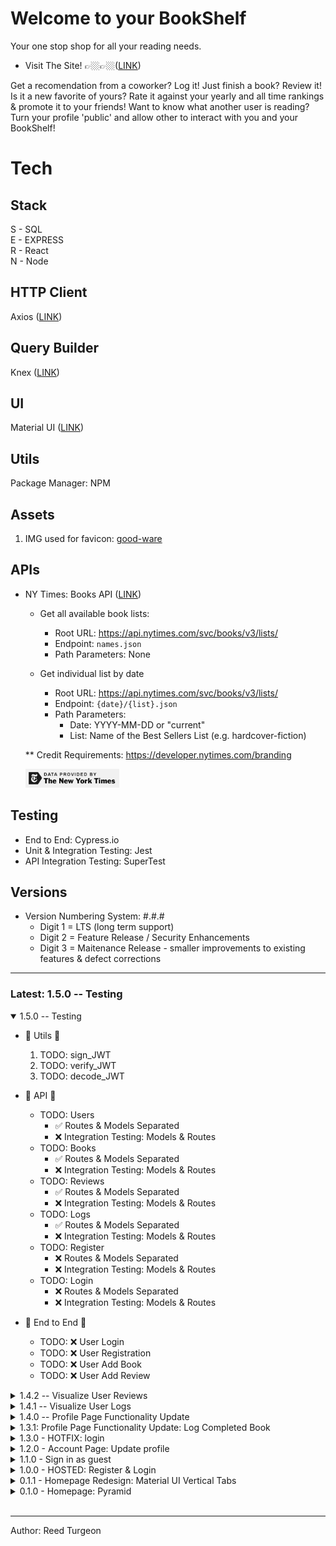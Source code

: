 # Welcome to your BookShelf
Your one stop shop for all your reading needs. 

- Visit The Site! 👉🏼👉🏼([LINK](https://my-book-shelf.netlify.com))  


Get a recomendation from a coworker? Log it! 
Just finish a book? Review it! 
Is it a new favorite of yours? Rate it against your yearly and all time rankings & promote it to your friends!
Want to know what another user is reading? Turn your profile 'public' and allow other to interact with you and your BookShelf!

# Tech
## Stack
S - SQL  
E - EXPRESS  
R - React  
N - Node 

## HTTP Client
Axios ([LINK](https://github.com/axios/axios))  

## Query Builder
Knex ([LINK](http://knexjs.org))  

## UI
Material UI ([LINK](https://material-ui.com))  

## Utils
Package Manager: NPM 

## Assets
1. IMG used for favicon: [good-ware](https://www.flaticon.com/authors/good-ware)

## APIs  
- NY Times: Books API ([LINK](https://developer.nytimes.com/docs/books-product/1/overview)) 

    - Get all available book lists:
        - Root URL: https://api.nytimes.com/svc/books/v3/lists/
        - Endpoint: `names.json`
        - Path Parameters: None

    - Get individual list by date
        - Root URL: https://api.nytimes.com/svc/books/v3/lists/
        - Endpoint: `{date}/{list}.json` 
        - Path Parameters:
            - Date: YYYY-MM-DD or "current"
            - List: Name of the Best Sellers List (e.g. hardcover-fiction)  
            
    ** Credit Requirements: https://developer.nytimes.com/branding  

    <img src="client/src/assets/NYT_dataAttribution.png" width='150'>

## Testing
- End to End: Cypress.io  
- Unit & Integration Testing: Jest  
- API Integration Testing: SuperTest  

## Versions
- Version Numbering System: #.#.#
    - Digit 1 = LTS (long term support)
    - Digit 2 = Feature Release / Security Enhancements
    - Digit 3 = Maitenance Release - smaller improvements to existing features & defect corrections 
---
### Latest: 1.5.0 -- Testing

<details open>
<summary>1.5.0 -- Testing</summary>

- 🚧 Utils 🚧
    1. TODO: sign_JWT
    2. TODO: verify_JWT
    3. TODO: decode_JWT

- 🚧 API 🚧
    - TODO: Users
        - ✅ Routes & Models Separated
        - ❌ Integration Testing: Models & Routes 
    - TODO: Books
        - ✅ Routes & Models Separated
        - ❌ Integration Testing: Models & Routes 
    - TODO: Reviews
        - ✅ Routes & Models Separated
        - ❌ Integration Testing: Models & Routes 
    - TODO: Logs
        - ✅ Routes & Models Separated
        - ❌ Integration Testing: Models & Routes 
    - TODO: Register
        - ❌ Routes & Models Separated
        - ❌ Integration Testing: Models & Routes
    - TODO: Login
        - ❌ Routes & Models Separated
        - ❌ Integration Testing: Models & Routes

- 🚧 End to End 🚧
    - TODO: ❌ User Login
    - TODO: ❌ User Registration
    - TODO: ❌ User Add Book
    - TODO: ❌ User Add Review

</details>

<details>
<summary>1.4.2 -- Visualize User Reviews</summary>

- Card that shows the users most revent review for that book

Screenshot:   
<img src="client/src/assets/readMeImgs/1.4.2_ProfilePageUpdate__visualizeUserReviews.png" width='300'>     
<img src="client/src/assets/readMeImgs/1.4.2_ProfilePageUpdate__visualizeUserReviews_addReview.png" width='300'>     

</details>

<details>
<summary>1.4.1 -- Visualize User Logs</summary>

- Table that shows all of the users logged books
- Table columns are sortable 

Screenshot:   
<img src="client/src/assets/readMeImgs/1.4.1_ProfilePage__visualizeUserLogs.png" width='300'>   

</details>

<details>
<summary>1.4.0 -- Profile Page Functionality Update</summary>

- Add Review for a book & styling update  

Screenshot:  
<img src="client/src/assets/readMeImgs/1.4.0_ProfilePage__addReview.png" width='300'>  
<img src="client/src/assets/readMeImgs/1.4.0_ProfilePage__logCompletedBook.png" width='300'>  

</details>

<details>
<summary>1.3.1: Profile Page Functionality Update: Log Completed Book</summary>

- Single user flow => 
    - title input entry searching DB
        - Title in DB
            - no author entry
            - log type === 'logOnly'
        - Title NOT in DB
            - author entry needed
            - log type === 'addAndLog'

    - adds book to DB if needed
    - adds entry to readHistory

Screenshot:  
<img src="client/src/assets/readMeImgs/1.3.1_profilePageUpdate.png" width='300'>  

</details>

<details>
<summary>1.3.0 - HOTFIX: login</summary>

- Add book to DB
- Login Hotfix -- forced premature merge

</details>

<details>
<summary>1.2.0 - Account Page: Update profile</summary>

1. Username
2. Email
3. Public Profile

Screenshots:  
<img src="client/src/assets/readMeImgs/accountPage_1.2.0.png" width='250'>  
<img src="client/src/assets/readMeImgs/editAccountPage_1.2.0.png" width='250'>  
</details>

<details>
<summary>1.1.0 - Sign in as guest</summary>

- FE
    - Button added to <login /> so user can login as a guest
    - <Loader /> color & position updated
    - <Homepage /> linking to 'helloWorld' <AccountPage />
- BE 
    - User privilages added to users table
</details>

<details>
<summary>1.0.0 - HOSTED: Register & Login</summary>

- FE: Hosted  
    - Login & Register  
    - Homepage - Vert Tabs - NYT Bestseller List  

- BE: Hosted
    - Login & Register both setting token on Redux store -> login & register 1 step to homepage

Screenshots:  
<img src="client/src/assets/readMeImgs/Register_0.0.3.png" width='250'>  
<img src="client/src/assets/readMeImgs/Login_0.0.3.png" width='250'>  
</details>

<details>
<summary>0.1.1 - Homepage Redesign: Material UI Vertical Tabs</summary>

- FE: Hosted Homepage - Material UI Vertical Tabs - NYT Bestseller List Explorer 
- BE: Login & Register functionality working in postman but not hooked up to FE

Screenshot:  
<img src="client/src/assets/readMeImgs/homepage_0.0.2.png" height='250'>  
</details>  

<details>
<summary>0.1.0 - Homepage: Pyramid</summary>

- FE: Hosted Homepage - Desktop Only - NYT Bestseller List Pyramid
- BE: Login & Register functionality working in postman but not hooked up to FE

Screenshot:  
<img src="client/src/assets/readMeImgs/homepage_0.0.1.png" height='500'>  
</details>  
<br/>  

---  
Author: Reed Turgeon